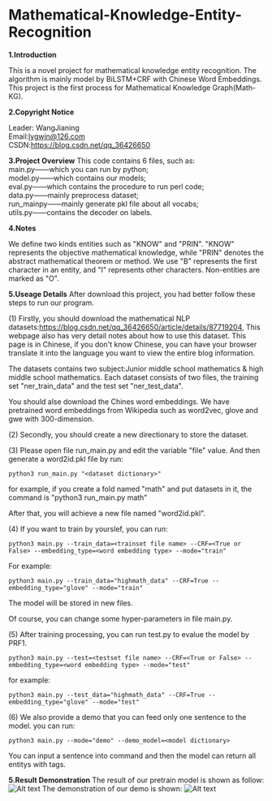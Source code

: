 # Mathematical-Knowledge-Entity-Recognition
<b>1.Introduction</b>

This is a novel project for mathematical knowledge entity recognition. The algorithm is mainly model by BiLSTM+CRF with Chinese Word Embeddings. This project is the first process for Mathematical Knowledge Graph(Math-KG).

<b>2.Copyright Notice</b>

Leader: WangJianing<br>
Email:lygwjn@126.com<br>
CSDN:https://blog.csdn.net/qq_36426650<br>

<b>3.Project Overview</b>
This code contains 6 files, such as:<br>
main.py——which you can run by python;<br>
model.py——which contains our models;<br>
eval.py——which contains the procedure to run perl code;<br>
data.py——mainly preprocess dataset;<br>
run_mainpy——mainly generate pkl file about all vocabs;<br>
utils.py——contains the decoder on labels.<br>

<b>4.Notes</b>

We define two kinds entities such as "KNOW" and "PRIN". "KNOW" represents the objective mathematical knowledge, while "PRIN" denotes the abstract mathematical theorem or method. We use "B" represents the first character in an entity, and "I" represents other characters. Non-entities are marked as "O".

<b>5.Useage Details</b>
After download this project, you had better follow these steps to run our program.

(1) Firstly, you should download the mathematical NLP datasets:https://blog.csdn.net/qq_36426650/article/details/87719204, This webpage also has very detail notes about how to use this dataset. This page is in Chinese, if you don't know Chinese, you can have your browser translate it into the language you want to view the entire blog information.

The datasets contains two subject:Junior middle school mathematics & high middle school mathematics. Each dataset consists of two files, the training set "ner_train_data" and the test set "ner_test_data". 

You should alse download the Chines word embeddings. We have pretrained word embeddings from Wikipedia such as word2vec, glove and gwe with 300-dimension.

(2) Secondly, you should create a new directionary to store the dataset.

(3) Please open file run_main.py and edit the variable "file" value. And then generate a word2id.pkl file by run:
```
python3 run_main.py "<dataset dictionary>"
```
for example, if you create a fold named "math" and put datasets in it, the command is "python3 run_main.py math"

After that, you will achieve a new file named "word2id.pkl".

(4) If you want to train by yourslef, you can run:
```
python3 main.py --train_data=<trainset file name> --CRF=<True or False> --embedding_type=<word embedding type> --mode="train"
```
For example:
```
python3 main.py --train_data="highmath_data" --CRF=True --embedding_type="glove" --mode="train"
```
The model will be stored in new files.

Of course, you can change some hyper-parameters in file main.py.

(5) After training processing, you can run test.py to evalue the model by PRF1.
```
python3 main.py --test=<testset file name> --CRF=<True or False> --embedding_type=<word embedding type> --mode="test"
```
for example:
```
python3 main.py --test_data="highmath_data" --CRF=True --embedding_type="glove" --mode="test"
```

(6) We also provide a demo that you can feed only one sentence to the model. you can run:
```
python3 main.py --mode="demo" --demo_model=<model dictionary>
```
You can input a sentence into command and then the model can return all entitys with tags.

<b>5.Result Demonstration</b>
The result of our pretrain model is shown as follow:
![Alt text](https://github.com/wjn1996/Mathematical-Knowledge-Entity-Recognition/blob/master/images/evaluation.png)
The demonstration of our demo is shown:
![Alt text](https://github.com/wjn1996/Mathematical-Knowledge-Entity-Recognition/blob/master/images/demo.png)
 
